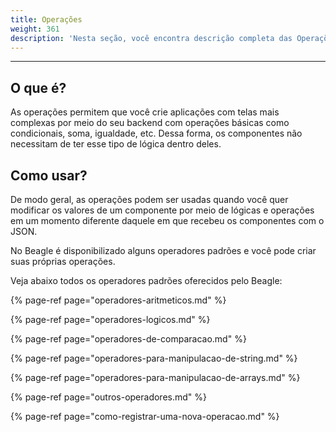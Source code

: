 ```yaml
---
title: Operações
weight: 361
description: 'Nesta seção, você encontra descrição completa das Operações.'
---
```


---

## O que é? 

As operações permitem que você crie aplicações com telas mais complexas por meio do seu backend com operações básicas como condicionais, soma, igualdade, etc. Dessa forma, os  componentes não necessitam de ter esse tipo de lógica dentro deles. 

## Como usar?

De modo geral, as operações podem ser usadas quando você quer modificar os valores de um componente por meio de lógicas e operações em um momento diferente daquele em que recebeu os componentes com o JSON.

No Beagle é disponibilizado alguns operadores padrões e você pode criar suas próprias operações. 

Veja abaixo todos os operadores padrões oferecidos pelo Beagle:

{% page-ref page="operadores-aritmeticos.md" %}

{% page-ref page="operadores-logicos.md" %}

{% page-ref page="operadores-de-comparacao.md" %}

{% page-ref page="operadores-para-manipulacao-de-string.md" %}

{% page-ref page="operadores-para-manipulacao-de-arrays.md" %}

{% page-ref page="outros-operadores.md" %}

{% page-ref page="como-registrar-uma-nova-operacao.md" %}
